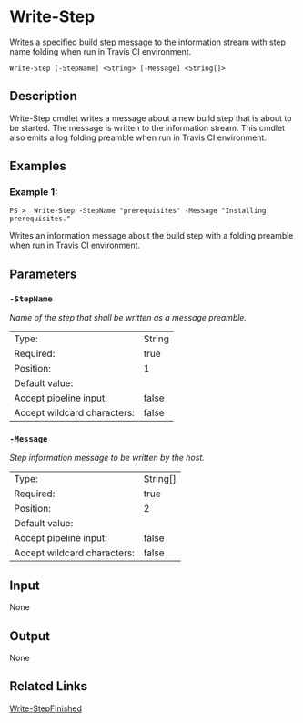 # Write-Step

Writes a specified build step message to the information stream with step name folding when run in Travis CI environment.

```Write-Step [-StepName] <String> [-Message] <String[]>```

## Description

Write-Step cmdlet writes a message about a new build step that is about to be started. The message is written to the information stream. This cmdlet also emits a log folding preamble when run in Travis CI environment.

## Examples

### Example 1:

```PS >  Write-Step -StepName "prerequisites" -Message "Installing prerequisites."```

Writes an information message about the build step with a folding preamble when run in Travis CI environment.

## Parameters

### ```-StepName```

*Name of the step that shall be written as a message preamble.*

<table>
  <tr><td>Type:</td><td>String</td></tr>
  <tr><td>Required:</td><td>true</td></tr>
  <tr><td>Position:</td><td>1</td></tr>
  <tr><td>Default value:</td><td></td></tr>
  <tr><td>Accept pipeline input:</td><td>false</td></tr>
  <tr><td>Accept wildcard characters:</td><td>false</td></tr>
</table>

### ```-Message```

*Step information message to be written by the host.*

<table>
  <tr><td>Type:</td><td>String[]</td></tr>
  <tr><td>Required:</td><td>true</td></tr>
  <tr><td>Position:</td><td>2</td></tr>
  <tr><td>Default value:</td><td></td></tr>
  <tr><td>Accept pipeline input:</td><td>false</td></tr>
  <tr><td>Accept wildcard characters:</td><td>false</td></tr>
</table>

## Input

None

## Output

None

## Related Links

[Write-StepFinished](Write-StepFinished.md)
